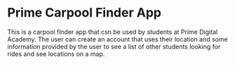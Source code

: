 
# Prime Carpool Finder App
This is a carpool finder app that csn be used by students at Prime Digital Academy. The user can create an account that uses their location and some information provided by the user to see a list of other students looking for rides and see locations on a map.

<!-- ## Screenshots  
<img width="1378" alt="IMG:screen1" src="https://user-images.githubusercontent.com/91297137/161447206-dee1d001-d6b5-4da6-9c15-6fa0959609ae.png">



## Prerequisites
Before you get started, make sure you have the following software installed on your computer:

- [Node.js](https://nodejs.org/en/)
- [PostrgeSQL](https://www.postgresql.org/)
- [Nodemon](https://nodemon.io/)

## Installing

- Run `npm install`
- Run `npm run server`
- Run `npm run client`
- Navigate to `localhost:3000`

## Technologies used
- React
- Redux/Sagas
- Javascript
- PostgreSQL
- Node.js
- HTML
- CSS
- Material UI

## Special thanks to:
- Prime academy and all of the staff
- The Adam's cohort
- My mentors
- My friends and family for supporting me through this learning curve
- And to Julian Carlin for all the troubleshooting help




